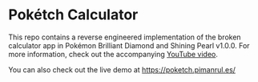 # Pokétch Calculator
This repo contains a reverse engineered implementation of the broken calculator app in Pokémon Brilliant Diamond and Shining Pearl v1.0.0. For more information, check out the accompanying [YouTube video](https://www.youtube.com/watch?v=fB2C8q42X64).

You can also check out the live demo at https://poketch.pimanrul.es/
